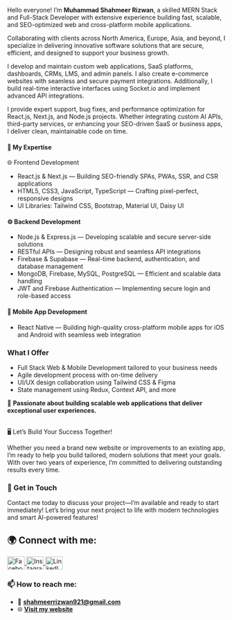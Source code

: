 Hello everyone! I’m **Muhammad Shahmeer Rizwan**, a skilled MERN Stack and Full-Stack Developer with extensive experience building fast, scalable, and SEO-optimized web and cross-platform mobile applications.

Collaborating with clients across North America, Europe, Asia, and beyond, I specialize in delivering innovative software solutions that are secure, efficient, and designed to support your business growth.

I develop and maintain custom web applications, SaaS platforms, dashboards, CRMs, LMS, and admin panels. I also create e-commerce websites with seamless and secure payment integrations. Additionally, I build real-time interactive interfaces using Socket.io and implement advanced API integrations.

I provide expert support, bug fixes, and performance optimization for React.js, Next.js, and Node.js projects. Whether integrating custom AI APIs, third-party services, or enhancing your SEO-driven SaaS or business apps, I deliver clean, maintainable code on time.

#### 🔧 My Expertise
🌐 Frontend Development
- React.js & Next.js — Building SEO-friendly SPAs, PWAs, SSR, and CSR applications  
- HTML5, CSS3, JavaScript, TypeScript — Crafting pixel-perfect, responsive designs  
- UI Libraries: Tailwind CSS, Bootstrap, Material UI, Daisy UI  

#### ⚙️ Backend Development
- Node.js & Express.js — Developing scalable and secure server-side solutions  
- RESTful APIs — Designing robust and seamless API integrations  
- Firebase & Supabase — Real-time backend, authentication, and database management  
- MongoDB, Firebase, MySQL, PostgreSQL — Efficient and scalable data handling  
- JWT and Firebase Authentication — Implementing secure login and role-based access  

#### 📱 Mobile App Development
- React Native — Building high-quality cross-platform mobile apps for iOS and Android with seamless web integration  

### What I Offer
- Full Stack Web & Mobile Development tailored to your business needs  
- Agile development process with on-time delivery  
- UI/UX design collaboration using Tailwind CSS & Figma  
- State management using Redux, Context API, and more  

🚀 **Passionate about building scalable web applications that deliver exceptional user experiences.**

<br/>
🖥️ Let’s Build Your Success Together!

Whether you need a brand new website or improvements to an existing app, I’m ready to help you build tailored, modern solutions that meet your goals. With over two years of experience, I’m committed to delivering outstanding results every time.

### 📧 Get in Touch  
Contact me today to discuss your project—I’m available and ready to start immediately! Let’s bring your next project to life with modern technologies and smart AI-powered features!


## 🌍 Connect with me:  

<p align="left">  
<a href="https://www.facebook.com/muhammadshahmeerrizwan" target="_blank">  
  <img align="center" src="https://raw.githubusercontent.com/rahuldkjain/github-profile-readme-generator/master/src/images/icons/Social/facebook.svg" alt="Facebook" height="30" width="40" />  
</a>  
<a href="https://instagram.com/_i_am_shahmeer" target="_blank">  
  <img align="center" src="https://raw.githubusercontent.com/rahuldkjain/github-profile-readme-generator/master/src/images/icons/Social/instagram.svg" alt="Instagram" height="30" width="40" />  
</a>  
<a href="https://www.linkedin.com/in/muhammadshahmeerrizwan/" target="_blank">  
  <img align="center" src="https://raw.githubusercontent.com/rahuldkjain/github-profile-readme-generator/master/src/images/icons/Social/linked-in-alt.svg" alt="LinkedIn" height="30" width="40" />  
</a>  
</p>  

### 📫 How to reach me:  
- 📧 **shahmeerrizwan921@gmail.com**  
- 🌐 **[Visit my website](https://msrtechlimited.web.app/)**  
